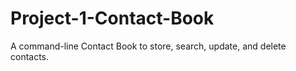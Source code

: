 # Project-1-Contact-Book
A command-line Contact Book to store, search, update, and delete contacts.  
